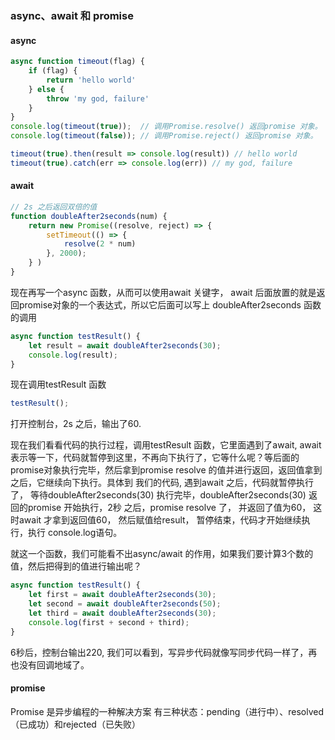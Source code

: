### async、await 和 promise

#### async
```js
async function timeout(flag) {
    if (flag) {
        return 'hello world'
    } else {
        throw 'my god, failure'
    }
}
console.log(timeout(true));  // 调用Promise.resolve() 返回promise 对象。
console.log(timeout(false)); // 调用Promise.reject() 返回promise 对象。

timeout(true).then(result => console.log(result)) // hello world
timeout(true).catch(err => console.log(err)) // my god, failure
```

#### await
```js
// 2s 之后返回双倍的值
function doubleAfter2seconds(num) {
    return new Promise((resolve, reject) => {
        setTimeout(() => {
            resolve(2 * num)
        }, 2000);
    } )
}
```
现在再写一个async 函数，从而可以使用await 关键字， await 后面放置的就是返回promise对象的一个表达式，所以它后面可以写上 doubleAfter2seconds 函数的调用

```js
async function testResult() {
    let result = await doubleAfter2seconds(30);
    console.log(result);
}
```
现在调用testResult 函数

```js
testResult();
```
打开控制台，2s 之后，输出了60. 

现在我们看看代码的执行过程，调用testResult 函数，它里面遇到了await, await 表示等一下，代码就暂停到这里，不再向下执行了，它等什么呢？等后面的promise对象执行完毕，然后拿到promise resolve 的值并进行返回，返回值拿到之后，它继续向下执行。具体到 我们的代码, 遇到await 之后，代码就暂停执行了， 等待doubleAfter2seconds(30) 执行完毕，doubleAfter2seconds(30) 返回的promise 开始执行，2秒 之后，promise resolve 了， 并返回了值为60， 这时await 才拿到返回值60， 然后赋值给result， 暂停结束，代码才开始继续执行，执行 console.log语句。

就这一个函数，我们可能看不出async/await 的作用，如果我们要计算3个数的值，然后把得到的值进行输出呢？

```js
async function testResult() {
    let first = await doubleAfter2seconds(30);
    let second = await doubleAfter2seconds(50);
    let third = await doubleAfter2seconds(30);
    console.log(first + second + third);
}
```
6秒后，控制台输出220, 我们可以看到，写异步代码就像写同步代码一样了，再也没有回调地域了。

#### promise
Promise 是异步编程的一种解决方案
有三种状态：pending（进行中）、resolved（已成功）和rejected（已失败）